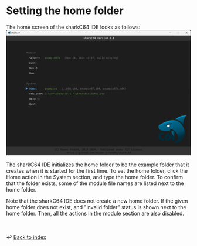 # Setting the home folder

The home screen of the sharkC64 IDE looks as follows:
![Selecting active module](../images/home.png)

The sharkC64 IDE initializes the home folder to be the example folder that it creates
when it is started for the first time. To set the home folder, 
click the Home action in the System section, and type the home folder.
To confirm that the folder exists, some of the module file names are listed 
next to the home folder.

Note that the sharkC64 IDE does not create a new home folder.
If the given home folder does not exist, and "invalid folder" status is shown
next to the home folder. Then, all the actions in the module section are also disabled.

<br /><br />
:leftwards_arrow_with_hook: [Back to index](../index.md)

